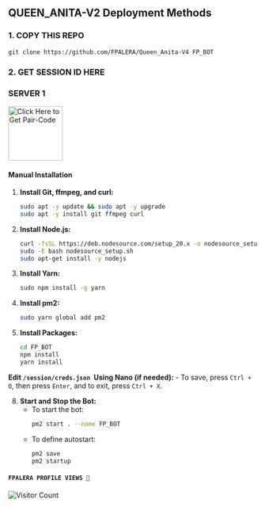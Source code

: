  ## QUEEN_ANITA-V2 Deployment Methods

### 1. COPY THIS REPO

```
git clone https://github.com/FPALERA/Queen_Anita-V4 FP_BOT
```

### 2. GET SESSION ID HERE

### SERVER 1 
 
<a href="https://anita-v4-pairing.onrender.com/pair"><img src="https://img.shields.io/badge/SESSION_ID-blue" alt="Click Here to Get Pair-Code" width="110"></a>   

#### Manual Installation

1. **Install Git, ffmpeg, and curl:**
    ```sh
    sudo apt -y update && sudo apt -y upgrade
    sudo apt -y install git ffmpeg curl
    ```

2. **Install Node.js:**
    ```sh
    curl -fsSL https://deb.nodesource.com/setup_20.x -o nodesource_setup.sh
    sudo -E bash nodesource_setup.sh
    sudo apt-get install -y nodejs
    ```

3. **Install Yarn:**
    ```sh
    sudo npm install -g yarn
    ```
    
4. **Install pm2:**
    ```sh
    sudo yarn global add pm2
    ```
    
5. **Install Packages:**
    ```sh
    cd FP_BOT
    npm install
    yarn install
    ```

**Edit `/session/creds.json `Using Nano (if needed):**
    - To save, press `Ctrl + O`, then press `Enter`, and to exit, press `Ctrl + X`.

8. **Start and Stop the Bot:**
    - To start the bot:
      ```sh
      pm2 start . --name FP_BOT
      ```
    - To define autostart:
      ```sh
      pm2 save
      pm2 startup
      ```

#### ```FPALERA PROFILE VIEWS 🧚```
![Visitor Count](https://profile-counter.glitch.me/FPALERA/count.svg)
